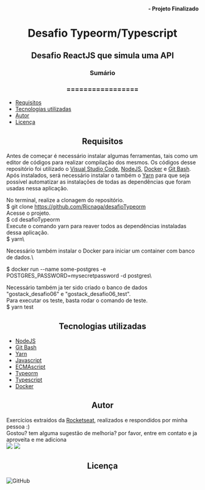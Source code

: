 #### <div align="right">- Projeto Finalizado <div>
# <div align="center">Desafio Typeorm/Typescript <div>
## <div align="center">Desafio ReactJS que simula uma API<div>
### <div align="center">Sumário <div>
### <div align="center">================= <div>
<!--ts-->
   - [Requisitos](#Requisitos)
   - [Tecnologias utilizadas](#tecnologias-utilizadas)
   - [Autor](#autor)
   - [Licença](#Licença)
<!--te-->
## <div align="center">Requisitos<div>
Antes de começar é necessário instalar algumas ferramentas, tais como um editor de códigos para realizar compilação dos mesmos. Os códigos desse repositório foi utilizado o [Visual Studio Code](https://code.visualstudio.com/), [NodeJS](https://nodejs.org/en/), [Docker](https://www.docker.com/) e [Git Bash](https://gitforwindows.org/). Após instalados, será necessário instalar o também o [Yarn](https://yarnpkg.com/) para que seja possível automatizar as instalações de todas as dependências que foram usadas nessa aplicação.

No terminal, realize a clonagem do repositório.\
$ git clone <https://github.com/Ricnaga/desafioTypeorm> \
Acesse o projeto.\
$ cd desafioTypeorm \
Execute o comando yarn para reaver todos as dependências instaladas dessa aplicação.\
$ yarn\

Necessário também instalar o Docker para iniciar um container com banco de dados.\

$ docker run --name some-postgres -e POSTGRES_PASSWORD=mysecretpassword -d postgres\

Necessário também ja ter sido criado o banco de dados "gostack_desafio06" e "gostack_desafio06_test".\
Para executar os teste, basta rodar o comando de teste.\
$ yarn test

## <div align="center">Tecnologias utilizadas<div>
- [NodeJS](https://nodejs.org/en/) 
- [Git Bash](https://gitforwindows.org/)
- [Yarn](https://yarnpkg.com/getting-started/install)
- [Javascript](https://developer.mozilla.org/pt-BR/docs/Web/JavaScript)
- [ECMAscript](https://www.ecma-international.org/publications/standards/Standard.htm)
- [Typeorm](https://typeorm.io/#/)
- [Typescript](https://www.typescriptlang.org/)
- [Docker](https://www.docker.com/)

## <div align="center">Autor<div>
Exercícios extraídos da [Rocketseat](https://rocketseat.com.br/), realizados e respondidos por minha pessoa :) \
Gostou? tem alguma sugestão de melhoria? por favor, entre em contato e ja aproveita e me adiciona \
<a href="https://www.linkedin.com/in/ricardo-nagatomy-56553254"><img src="https://img.shields.io/badge/-RicardoNaga-blue?style=flat-square&logo=Linkedin&logoColor=white"></a>
<a href="https://app.rocketseat.com.br/me/ricardo-nagatomy-08130"><img src="https://img.shields.io/badge/-Rocketseat-000?style=flat-square&logo=&logoColor=white"></a>

## <div align="center">Licença<div>

![GitHub](https://img.shields.io/github/license/Ricnaga/desafioReact)